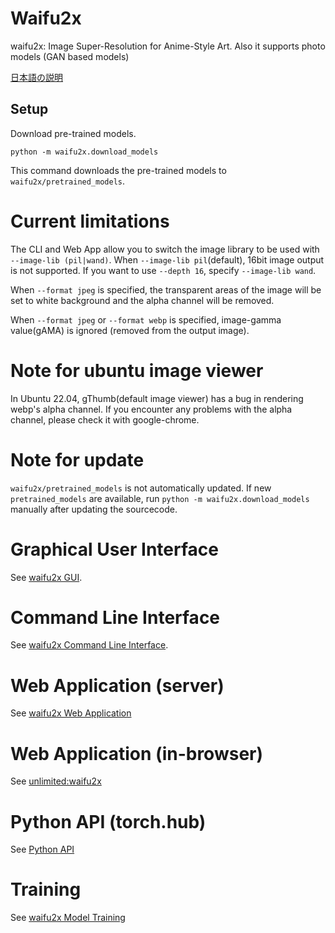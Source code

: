 # Waifu2x

waifu2x: Image Super-Resolution for Anime-Style Art. Also it supports photo models (GAN based models)

[日本語の説明](docs/gui_ja.md)

## Setup

Download pre-trained models.
```
python -m waifu2x.download_models
```
This command downloads the pre-trained models to `waifu2x/pretrained_models`.

# Current limitations

The CLI and Web App allow you to switch the image library to be used with `--image-lib (pil|wand)`. When `--image-lib pil`(default), 16bit image output is not supported. If you want to use `--depth 16`, specify `--image-lib wand`.

When `--format jpeg` is specified, the transparent areas of the image will be set to white background and the alpha channel will be removed.

When `--format jpeg` or `--format webp` is specified, image-gamma value(gAMA) is ignored (removed from the output image).

# Note for ubuntu image viewer

In Ubuntu 22.04, gThumb(default image viewer) has a bug in rendering webp's alpha channel. If you encounter any problems with the alpha channel, please check it with google-chrome.

# Note for update

`waifu2x/pretrained_models` is not automatically updated.
If new `pretrained_models` are available, run `python -m waifu2x.download_models` manually after updating the sourcecode.

# Graphical User Interface

See [waifu2x GUI](docs/gui.md).

# Command Line Interface

See [waifu2x Command Line Interface](docs/cli.md).

# Web Application (server)

See [waifu2x Web Application](docs/web.md)

# Web Application (in-browser)

See [unlimited:waifu2x](unlimited_waifu2x/README.md)

# Python API (torch.hub)

See [Python API](docs/python_api.md)

# Training

See [waifu2x Model Training](docs/training.md)
